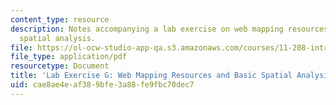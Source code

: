 ```yaml
---
content_type: resource
description: Notes accompanying a lab exercise on web mapping resources and basic
  spatial analysis.
file: https://ol-ocw-studio-app-qa.s3.amazonaws.com/courses/11-208-introduction-to-computers-in-public-management-ii-january-iap-2002/cae8ae4eaf389bfe3a88fe9fbc70dec7_notes07.pdf
file_type: application/pdf
resourcetype: Document
title: 'Lab Exercise G: Web Mapping Resources and Basic Spatial Analysis'
uid: cae8ae4e-af38-9bfe-3a88-fe9fbc70dec7
---
```

